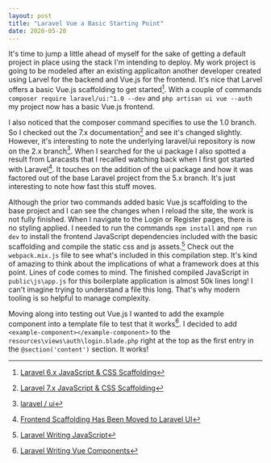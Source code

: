 ```yaml
---
layout: post
title: "Laravel Vue a Basic Starting Point"
date: 2020-05-20
---
```


It's time to jump a little ahead of myself for the sake of getting a default project in place using the stack I'm intending to deploy. My work project is going to be modeled after an existing applicaiton another developer created using Larvel for the backend and Vue.js for the frontend. It's nice that Larvel offers a basic Vue.js scaffolding to get started[^1]. With a couple of commands `composer require laravel/ui:^1.0 --dev` and `php artisan ui vue --auth` my project now has a basic Vue.js frontend.

I also noticed that the composer command specifies to use the 1.0 branch. So I checked out the 7.x documentation[^2] and see it's changed slightly. However, it's interesting to note the underlying laravel/ui repository is now on the 2.x branch[^3]. When I searched for the ui package I also spotted a result from Laracasts that I recalled watching back when I first got started with Laravel[^4]. It touches on the addition of the ui package and how it was factored out of the base Laravel project from the 5.x branch. It's just interesting to note how fast this stuff moves.

Although the prior two commands added basic Vue.js scaffolding to the base project and I can see the changes when I reload the site, the work is not fully finished. When I navigate to the Login or Register pages, there is no styling applied. I needed to run the commands `npm install` and `npm run dev` to install the frontend JavaScript dependencies included with the basic scaffolding and compile the static css and js assets.[^5] Check out the `webpack.mix.js` file to see what's included in this compilation step. It's kind of amazing to think about the implications of what a framework does at this point. Lines of code comes to mind. The finished compiled JavaScript in `public\js\app.js` for this boilerplate application is almost 50k lines long! I can't imagine trying to understand a file this long. That's why modern tooling is so helpful to manage complexity.

Moving along into testing out Vue.js I wanted to add the example component into a template file to test that it works[^6]. I decided to add `<example-component></example-component>` to the `resources\views\auth\login.blade.php` right at the top as the first entry in the `@section('content')` section. It works!

[^1]: [Laravel 6.x JavaScript & CSS Scaffolding](https://laravel.com/docs/6.x/frontend)
[^2]: [Laravel 7.x JavaScript & CSS Scaffolding](https://laravel.com/docs/7.x/frontend)
[^3]: [laravel / ui](https://github.com/laravel/ui)
[^4]: [Frontend Scaffolding Has Been Moved to Laravel UI](https://laracasts.com/series/whats-new-in-laravel-6/episodes/3)
[^5]: [Laravel Writing JavaScript](https://laravel.com/docs/6.x/frontend#writing-javascript)
[^6]: [Laravel Writing Vue Components](https://laravel.com/docs/6.x/frontend#writing-vue-components)

